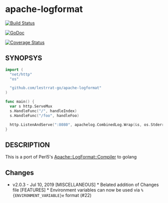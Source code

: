 # apache-logformat

[![Build Status](https://travis-ci.org/lestrrat-go/apache-logformat.png?branch=master)](https://travis-ci.org/lestrrat-go/apache-logformat)

[![GoDoc](https://godoc.org/github.com/lestrrat-go/apache-logformat?status.svg)](https://godoc.org/github.com/lestrrat-go/apache-logformat)

[![Coverage Status](https://coveralls.io/repos/lestrrat-go/apache-logformat/badge.png?branch=topic%2Fgoveralls)](https://coveralls.io/r/lestrrat-go/apache-logformat?branch=topic%2Fgoveralls)

## SYNOPSYS

```go
import (
  "net/http"
  "os"

  "github.com/lestrrat-go/apache-logformat"
)

func main() {
  var s http.ServeMux
  s.HandleFunc("/", handleIndex)
  s.HandleFunc("/foo", handleFoo)

  http.ListenAndServe(":8080", apachelog.CombinedLog.Wrap(&s, os.Stderr))
}
```

## DESCRIPTION

This is a port of Perl5's [Apache::LogFormat::Compiler](https://metacpan.org/release/Apache-LogFormat-Compiler) to golang

## Changes

- v2.0.3 - Jul 10, 2019
  [MISCELLANEOUS]
  \* Belated addition of Changes file
  [FEATURES]
  \* Environment variables can now be used via `%{ENVIRONMENT_VARIABLE}e` format (#22)
